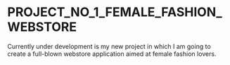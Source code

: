 # PROJECT_NO_1_FEMALE_FASHION_WEBSTORE

Currently under development is my new project in which I am going to create a full-blown webstore application aimed at female fashion lovers.
